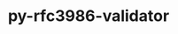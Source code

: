 ---
title: "py-rfc3986-validator"
layout: cache
categories: [package, develop-2024-11-03]
meta: {"versions": ["0.1.1"], "compilers": ["gcc@=11.1.0", "gcc@=11.4.0", "gcc@=9.4.0", "oneapi@=2024.2.1"], "oss": ["ubuntu20.04", "ubuntu22.04"], "platforms": ["linux"], "targets": ["neoverse_v1", "neoverse_v2", "ppc64le", "x86_64_v3"], "stacks": ["data-vis-sdk", "e4s", "e4s-neoverse-v2", "e4s-neoverse_v1", "e4s-oneapi", "e4s-power", "root"], "num_specs": 14, "num_specs_by_stack": {"e4s-power": 2, "root": 14, "data-vis-sdk": 2, "e4s-neoverse_v1": 2, "e4s-neoverse-v2": 2, "e4s": 3, "e4s-oneapi": 3}}
spec_details: [{"hash": "2y2uz3ueddi4b5hpdsfwleyfru76wjiu", "compiler": "gcc@=9.4.0", "versions": ["0.1.1"], "os": "ubuntu20.04", "platform": "linux", "target": "ppc64le", "variants": ["build_system=python_pip"], "stacks": ["e4s-power", "root"], "size": "-", "tarball": "https://binaries.spack.io/develop-2024-11-03/build_cache/linux-ubuntu20.04-ppc64le/gcc-9.4.0/py-rfc3986-validator-0.1.1/linux-ubuntu20.04-ppc64le-gcc-9.4.0-py-rfc3986-validator-0.1.1-2y2uz3ueddi4b5hpdsfwleyfru76wjiu.spack"}, {"hash": "a6yo3v5pquakojqt2habhuber2emk6y5", "compiler": "gcc@=9.4.0", "versions": ["0.1.1"], "os": "ubuntu20.04", "platform": "linux", "target": "ppc64le", "variants": ["build_system=python_pip"], "stacks": ["e4s-power", "root"], "size": "-", "tarball": "https://binaries.spack.io/develop-2024-11-03/build_cache/linux-ubuntu20.04-ppc64le/gcc-9.4.0/py-rfc3986-validator-0.1.1/linux-ubuntu20.04-ppc64le-gcc-9.4.0-py-rfc3986-validator-0.1.1-a6yo3v5pquakojqt2habhuber2emk6y5.spack"}, {"hash": "uxhcpgvyyo4xd3tzmqdb2tcj2af4feyr", "compiler": "gcc@=11.1.0", "versions": ["0.1.1"], "os": "ubuntu20.04", "platform": "linux", "target": "x86_64_v3", "variants": ["build_system=python_pip"], "stacks": ["root", "data-vis-sdk"], "size": "-", "tarball": "https://binaries.spack.io/develop-2024-11-03/build_cache/linux-ubuntu20.04-x86_64_v3/gcc-11.1.0/py-rfc3986-validator-0.1.1/linux-ubuntu20.04-x86_64_v3-gcc-11.1.0-py-rfc3986-validator-0.1.1-uxhcpgvyyo4xd3tzmqdb2tcj2af4feyr.spack"}, {"hash": "i7lvegkbojpk7ioycc46hmcjhon2oa7k", "compiler": "gcc@=11.1.0", "versions": ["0.1.1"], "os": "ubuntu20.04", "platform": "linux", "target": "x86_64_v3", "variants": ["build_system=python_pip"], "stacks": ["root", "data-vis-sdk"], "size": "-", "tarball": "https://binaries.spack.io/develop-2024-11-03/build_cache/linux-ubuntu20.04-x86_64_v3/gcc-11.1.0/py-rfc3986-validator-0.1.1/linux-ubuntu20.04-x86_64_v3-gcc-11.1.0-py-rfc3986-validator-0.1.1-i7lvegkbojpk7ioycc46hmcjhon2oa7k.spack"}, {"hash": "ul4lfidpehiyzkurvdrbhq4qabploiqu", "compiler": "gcc@=11.4.0", "versions": ["0.1.1"], "os": "ubuntu22.04", "platform": "linux", "target": "neoverse_v1", "variants": ["build_system=python_pip"], "stacks": ["e4s-neoverse_v1", "root"], "size": "-", "tarball": "https://binaries.spack.io/develop-2024-11-03/build_cache/linux-ubuntu22.04-neoverse_v1/gcc-11.4.0/py-rfc3986-validator-0.1.1/linux-ubuntu22.04-neoverse_v1-gcc-11.4.0-py-rfc3986-validator-0.1.1-ul4lfidpehiyzkurvdrbhq4qabploiqu.spack"}, {"hash": "44c5zt5jrqewjwsjmkt3kwrkemnjofjf", "compiler": "gcc@=11.4.0", "versions": ["0.1.1"], "os": "ubuntu22.04", "platform": "linux", "target": "neoverse_v1", "variants": ["build_system=python_pip"], "stacks": ["e4s-neoverse_v1", "root"], "size": "-", "tarball": "https://binaries.spack.io/develop-2024-11-03/build_cache/linux-ubuntu22.04-neoverse_v1/gcc-11.4.0/py-rfc3986-validator-0.1.1/linux-ubuntu22.04-neoverse_v1-gcc-11.4.0-py-rfc3986-validator-0.1.1-44c5zt5jrqewjwsjmkt3kwrkemnjofjf.spack"}, {"hash": "72ysgdxz5khxtimpflslqu36uybkk43x", "compiler": "gcc@=11.4.0", "versions": ["0.1.1"], "os": "ubuntu22.04", "platform": "linux", "target": "neoverse_v2", "variants": ["build_system=python_pip"], "stacks": ["e4s-neoverse-v2", "root"], "size": "-", "tarball": "https://binaries.spack.io/develop-2024-11-03/build_cache/linux-ubuntu22.04-neoverse_v2/gcc-11.4.0/py-rfc3986-validator-0.1.1/linux-ubuntu22.04-neoverse_v2-gcc-11.4.0-py-rfc3986-validator-0.1.1-72ysgdxz5khxtimpflslqu36uybkk43x.spack"}, {"hash": "2b6qsw3324ezwxls5ejortv3ts76o4a2", "compiler": "gcc@=11.4.0", "versions": ["0.1.1"], "os": "ubuntu22.04", "platform": "linux", "target": "neoverse_v2", "variants": ["build_system=python_pip"], "stacks": ["e4s-neoverse-v2", "root"], "size": "-", "tarball": "https://binaries.spack.io/develop-2024-11-03/build_cache/linux-ubuntu22.04-neoverse_v2/gcc-11.4.0/py-rfc3986-validator-0.1.1/linux-ubuntu22.04-neoverse_v2-gcc-11.4.0-py-rfc3986-validator-0.1.1-2b6qsw3324ezwxls5ejortv3ts76o4a2.spack"}, {"hash": "4yreye74hpe6wa5mwnlc3ou3o6vsldw7", "compiler": "gcc@=11.4.0", "versions": ["0.1.1"], "os": "ubuntu22.04", "platform": "linux", "target": "x86_64_v3", "variants": ["build_system=python_pip"], "stacks": ["e4s", "root"], "size": "-", "tarball": "https://binaries.spack.io/develop-2024-11-03/build_cache/linux-ubuntu22.04-x86_64_v3/gcc-11.4.0/py-rfc3986-validator-0.1.1/linux-ubuntu22.04-x86_64_v3-gcc-11.4.0-py-rfc3986-validator-0.1.1-4yreye74hpe6wa5mwnlc3ou3o6vsldw7.spack"}, {"hash": "muvx3yycudvwj3nptnop36an54qc75dv", "compiler": "gcc@=11.4.0", "versions": ["0.1.1"], "os": "ubuntu22.04", "platform": "linux", "target": "x86_64_v3", "variants": ["build_system=python_pip"], "stacks": ["e4s", "root"], "size": "-", "tarball": "https://binaries.spack.io/develop-2024-11-03/build_cache/linux-ubuntu22.04-x86_64_v3/gcc-11.4.0/py-rfc3986-validator-0.1.1/linux-ubuntu22.04-x86_64_v3-gcc-11.4.0-py-rfc3986-validator-0.1.1-muvx3yycudvwj3nptnop36an54qc75dv.spack"}, {"hash": "zpwkorcmy5ebielcytbwuq6mby4tn4cs", "compiler": "gcc@=11.4.0", "versions": ["0.1.1"], "os": "ubuntu22.04", "platform": "linux", "target": "x86_64_v3", "variants": ["build_system=python_pip"], "stacks": ["e4s", "root"], "size": "-", "tarball": "https://binaries.spack.io/develop-2024-11-03/build_cache/linux-ubuntu22.04-x86_64_v3/gcc-11.4.0/py-rfc3986-validator-0.1.1/linux-ubuntu22.04-x86_64_v3-gcc-11.4.0-py-rfc3986-validator-0.1.1-zpwkorcmy5ebielcytbwuq6mby4tn4cs.spack"}, {"hash": "zd7tp35pjltky2ekiyanpvae77vb4fqo", "compiler": "oneapi@=2024.2.1", "versions": ["0.1.1"], "os": "ubuntu22.04", "platform": "linux", "target": "x86_64_v3", "variants": ["build_system=python_pip"], "stacks": ["e4s-oneapi", "root"], "size": "-", "tarball": "https://binaries.spack.io/develop-2024-11-03/build_cache/linux-ubuntu22.04-x86_64_v3/oneapi-2024.2.1/py-rfc3986-validator-0.1.1/linux-ubuntu22.04-x86_64_v3-oneapi-2024.2.1-py-rfc3986-validator-0.1.1-zd7tp35pjltky2ekiyanpvae77vb4fqo.spack"}, {"hash": "wwd76zuj6a3ektwv36q4566y2zptpbwo", "compiler": "oneapi@=2024.2.1", "versions": ["0.1.1"], "os": "ubuntu22.04", "platform": "linux", "target": "x86_64_v3", "variants": ["build_system=python_pip"], "stacks": ["e4s-oneapi", "root"], "size": "-", "tarball": "https://binaries.spack.io/develop-2024-11-03/build_cache/linux-ubuntu22.04-x86_64_v3/oneapi-2024.2.1/py-rfc3986-validator-0.1.1/linux-ubuntu22.04-x86_64_v3-oneapi-2024.2.1-py-rfc3986-validator-0.1.1-wwd76zuj6a3ektwv36q4566y2zptpbwo.spack"}, {"hash": "v3rpy34yqzkelaee7uxbtfftyqpormo2", "compiler": "oneapi@=2024.2.1", "versions": ["0.1.1"], "os": "ubuntu22.04", "platform": "linux", "target": "x86_64_v3", "variants": ["build_system=python_pip"], "stacks": ["e4s-oneapi", "root"], "size": "-", "tarball": "https://binaries.spack.io/develop-2024-11-03/build_cache/linux-ubuntu22.04-x86_64_v3/oneapi-2024.2.1/py-rfc3986-validator-0.1.1/linux-ubuntu22.04-x86_64_v3-oneapi-2024.2.1-py-rfc3986-validator-0.1.1-v3rpy34yqzkelaee7uxbtfftyqpormo2.spack"}]
---